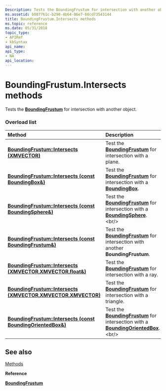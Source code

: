 ```yaml
---
Description: Tests the BoundingFrustum for intersection with another object.
ms.assetid: b087761c-b298-4b64-86e7-60cd73543144
title: BoundingFrustum.Intersects methods
ms.topic: reference
ms.date: 05/31/2018
topic_type: 
- APIRef
- kbSyntax
api_name: 
api_type: 
- NA
api_location: 
---
```


# BoundingFrustum.Intersects methods

Tests the [**BoundingFrustum**](https://msdn.microsoft.com/library/Hh855859(v=VS.85).aspx) for intersection with another object.

### Overload list



| Method                                                                                           | Description                                                                                                                                |
|:-------------------------------------------------------------------------------------------------|:-------------------------------------------------------------------------------------------------------------------------------------------|
| [**BoundingFrustum::Intersects (XMVECTOR)**](https://msdn.microsoft.com/library/Hh855931(v=VS.85).aspx)                   | Test the [**BoundingFrustum**](https://msdn.microsoft.com/library/Hh855859(v=VS.85).aspx) for intersection with a plane.<br/>                                              |
| [**BoundingFrustum::Intersects (const BoundingBox&)**](https://msdn.microsoft.com/library/Hh855920(v=VS.85).aspx)         | Test the [**BoundingFrustum**](https://msdn.microsoft.com/library/Hh855859(v=VS.85).aspx) for intersection with a [**BoundingBox**](/windows/desktop/api/DirectXCollision/ns-directxcollision-boundingbox).<br/>                 |
| [**BoundingFrustum::Intersects (const BoundingSphere&)**](https://msdn.microsoft.com/library/Hh855929(v=VS.85).aspx)      | Test the [**BoundingFrustum**](https://msdn.microsoft.com/library/Hh855859(v=VS.85).aspx) for intersection with a [**BoundingSphere**](https://msdn.microsoft.com/library/Hh449592(v=VS.85).aspx).<br/>           |
| [**BoundingFrustum::Intersects (const BoundingFrustum&)**](https://msdn.microsoft.com/library/Hh855912(v=VS.85).aspx)     | Test the [**BoundingFrustum**](https://msdn.microsoft.com/library/Hh855859(v=VS.85).aspx) for intersection with another **BoundingFrustum**.<br/>                          |
| [**BoundingFrustum::Intersects (XMVECTOR,XMVECTOR,float&)**](https://msdn.microsoft.com/library/Hh855915(v=VS.85).aspx)   | Test the [**BoundingFrustum**](https://msdn.microsoft.com/library/Hh855859(v=VS.85).aspx) for intersection with a ray.<br/>                                                |
| [**BoundingFrustum::Intersects (XMVECTOR,XMVECTOR,XMVECTOR)**](https://msdn.microsoft.com/library/Hh855917(v=VS.85).aspx) | Test the [**BoundingFrustum**](https://msdn.microsoft.com/library/Hh855859(v=VS.85).aspx) for intersection with a triangle.<br/>                                           |
| [**BoundingFrustum::Intersects (const BoundingOrientedBox&)**](https://msdn.microsoft.com/library/Hh855926(v=VS.85).aspx) | Test the [**BoundingFrustum**](https://msdn.microsoft.com/library/Hh855859(v=VS.85).aspx) for intersection with a [**BoundingOrientedBox**](https://msdn.microsoft.com/library/Hh855863(v=VS.85).aspx).<br/> |



## See also

<dl> <dt>

[Methods](boundingfrustum-methods.md)
</dt> <dt>

**Reference**
</dt> <dt>

[**BoundingFrustum**](https://msdn.microsoft.com/library/Hh855859(v=VS.85).aspx)
</dt> </dl>

 

 




